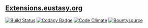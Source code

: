 ## [Extensions.eustasy.org](https://Extensions.eustasy.org/)

[![Build Status](https://travis-ci.org/eustasy/extensions.eustasy.org.svg?branch=master)](https://travis-ci.org/eustasy/extensions.eustasy.org)
[![Codacy Badge](https://api.codacy.com/project/badge/Grade/d585561c6b584124856adea46d064c15)](https://www.codacy.com/app/lewisgoddard/extensions-eustasy-org?utm_source=github.com&amp;utm_medium=referral&amp;utm_content=eustasy/extensions.eustasy.org&amp;utm_campaign=Badge_Grade)
[![Code Climate](https://codeclimate.com/github/eustasy/extensions.eustasy.org/badges/gpa.svg)](https://codeclimate.com/github/eustasy/extensions.eustasy.org)
[![Bountysource](https://www.bountysource.com/badge/tracker?tracker_id=52505814)](https://www.bountysource.com/teams/eustasy/issues?tracker_ids=52505814)
